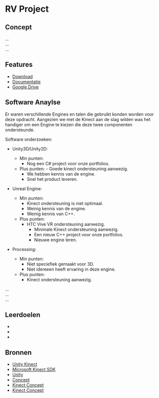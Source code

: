 # RV Project

## Concept
...<br>
...<br>
...

## Features
- [Download](#)
- [Documentatie](https://trello.com/b/KZw0Ek3u/rv-project)
- [Google Drive](#)

## Software Anaylse 
Er waren verschillende Engines en talen die gebruikt konden worden voor deze opdracht. Aangezien we met de Kinect aan de slag wilden was het handiger om een Engine te kiezen die deze twee componenten ondersteunde.

 Software onderzoeken:
- Unity3D/Unity2D:
	- Min punten:
		- Nog een C# project voor onze portfolios.
	- Plus punten:
    		- Goede kinect ondersteuning aanwezig.
   		- We hebben kennis van de engine.
    	- Snel het product leveren.
    
- Unreal Engine:
	- Min punten:
		- Kinect ondersteuning is niet optimaal.
		- Weinig kennis van de engine.
		- Weinig kennis van C++.
	- Plus punten:
		- HTC Vive VR ondersteuning aanwezig.
    		- Minimale Kinect ondersteuning aanwezig.
    		- Een nieuw C++ project voor onze portfolios.
    		- Nieuwe engine leren.
    
- Processing:
  	- Min punten:
		- Niet speciefiek gemaakt voor 3D.
		- Niet idereeen heeft ervaring in deze engine.
  	- Plus punten:
		- Kinect ondersteuning aanwezig.

...<br>
...<br>
...
 

## Leerdoelen 
- 
-
-

## Bronnen
- [Unity Kinect](https://go.microsoft.com/fwlink/p/?LinkId=513177)
- [Microsoft Kinect SDK](https://developer.microsoft.com/nl-nl/windows/kinect)
- [Unity](https://unity3d.com/)
- [Concept](https://www.youtube.com/watch?v=d70Sc0IzKm0)
- [Kinect Concept](https://www.youtube.com/watch?v=TpuMZIFiv6k)
- [Kinect Concept](https://www.youtube.com/watch?v=cchsdAjhHW0)

